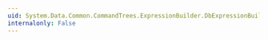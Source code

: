 ```yaml
---
uid: System.Data.Common.CommandTrees.ExpressionBuilder.DbExpressionBuilder.Invoke(System.Data.Metadata.Edm.EdmFunction,System.Data.Common.CommandTrees.DbExpression[])
internalonly: False
---
```

